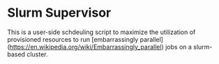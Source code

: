 # Slurm Supervisor
This is a user-side schdeuling script to maximize the utilization of provisioned resources
to run [embarrassingly parallel] (https://en.wikipedia.org/wiki/Embarrassingly_parallel) jobs on a slurm-based cluster.
